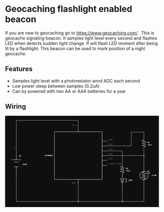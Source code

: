 # Geocaching flashlight enabled beacon
If you are new to geocaching go to https://www.geocaching.com/ .
This is geocache signaling beacon. It samples light level every second and flashes LED when detects sudden light change.
If will flash LED moment after being lit by a flashlight.
This beacon can be used to mark position of a night geocache.

## Features

* Samples light level with a photoresistor annd ADC each second
* Low power sleep between samples (0.2uA)
* Can by powered with two AA or AAA batteries for a year


## Wiring

![Wiring diagram](https://github.com/panjanek/geocaching-reactive-flasher/blob/b9f42691baef01207d7531b71590866389811b94/img/wiring.png "wiring diagram")

  
